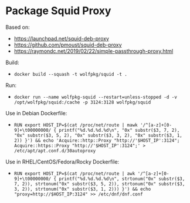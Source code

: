 Package Squid Proxy
===================

Based on:
* https://launchpad.net/squid-deb-proxy
* https://github.com/pmoust/squid-deb-proxy
* https://raymondc.net/2019/02/22/simple-passthrough-proxy.html

Build:
* `docker build --squash -t wolfpkg/squid -t .`

Run:
* `docker run --name wolfpkg-squid --restart=unless-stopped -d -v /opt/wolfpkg/squid:/cache -p 3124:3128 wolfpkg/squid`

Use in Debian Dockerfile:
* `RUN export HOST_IP=$(cat /proc/net/route | mawk '/^[a-z]+[0-9]+\t00000000/ { printf("%d.%d.%d.%d\n", "0x" substr($3, 7, 2), "0x" substr($3, 5, 2), "0x" substr($3, 3, 2), "0x" substr($3, 1, 2)) }') && echo 'Acquire::http::Proxy "http://'$HOST_IP':3124"; Acquire::https::Proxy "http://'$HOST_IP':3124";' > /etc/apt/apt.conf.d/30autoproxy`

Use in RHEL/CentOS/Fedora/Rocky Dockerfile:
* `RUN export HOST_IP=$(cat /proc/net/route | awk '/^[a-z]+[0-9]+\t00000000/ { printf("%d.%d.%d.%d\n", strtonum("0x" substr($3, 7, 2)), strtonum("0x" substr($3, 5, 2)), strtonum("0x" substr($3, 3, 2)), strtonum("0x" substr($3, 1, 2))) }') && echo "proxy=http://$HOST_IP:3124" >> /etc/dnf/dnf.conf`
